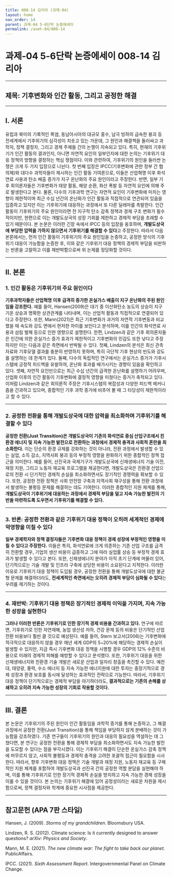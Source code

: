 ```yaml
---
title: 008-14 김리아 (과제-04)
layout: home
nav_order: 14
parent: 과제-04 5-6단락 논증에세이
permalink: /asmt-04/008-14
---
```


# 과제-04 5-6단락 논증에세이 008-14 김리아 

---

## 제목: 기후변화와 인간 활동, 그리고 공정한 해결

---

## I. 서론

유럽과 북미의 기록적인 폭염, 동남아시아의 대규모 홍수, 남극 빙하의 급속한 붕괴 등 전세계에서 기후위기의 심각성이 치솟고 있는 가운데, 그 원인과 해결책을 둘러싸고 과학자, 정책 결정자, 그리고 경제 주체들 간의 논쟁이 지속되고 있다. 특히, 현재의 기후위기가 인간 활동의 결과인지, 아니면 자연적 요인의 일부인지에 대한 논의는 기후위기 대응 정책의 방향을 결정하는 핵심 쟁점이다. 이와 관련하여, 기후위기의 원인을 둘러싼 논쟁은 크게 두 가지 입장으로 나뉜다. 첫 번째 입장은 IPCC(기후변화에 관한 정부 간 협의체)와 대다수 과학자들이 제시하는 인간 활동 기여론으로, 이들은 산업혁명 이후 화석연료 사용과 탄소 배출 증가가 지구 온난화의 주요 원인이라고 주장한다. 반면, 일부 기후 회의론자들은 기후변화가 태양 활동, 해양 순환, 화산 폭발 등 자연적 요인에 의해 주로 발생한다고 본다. 물론, 다수의 기후과학 연구는 자연적 요인이 기후변화에 미치는 영향이 제한적이며 최근 수십 년간의 온난화가 인간 활동과 직접적으로 연관되어 있음을 입증하고 있지만 이는 기후위기에 대응하는 과정에서 또 다른 딜레마를 촉발한다. 인간 활동이 기후위기의 주요 원인이라면 전 지구적 탄소 감축 정책과 경제 구조 변화가 필수적이지만, 한편으로 이는 개발도상국의 성장 기회를 제한하고 경제적 부담을 초래할 수 있기 때문이다. 본 논문은 이러한 긴장 속에서 IPCC 등의 입장을 옹호하며, **개발도상국에 부당한 압력을 가하지 않으면서 기후위기를 해결할 수 있다**고 주장한다. 따라서 다음 본론에서는, 먼저 인간 활동이 기후위기의 주요 원인임을 논증하고, 공정한 방식의 기후위기 대응이 가능함을 논증한 후, 이와 같은 기후위기 대응 정책의 경제적 부담을 비판하는 반론을 고찰하고 이를 재반박함으로써 위 논제를 정당화할 것이다.

---

## II. 본론

### 1. 인간 활동은 기후위기의 주요 원인이다

**기후과학자들은 산업혁명 이후 급격히 증가한 온실가스 배출이 지구 온난화의 주된 원인임을 강조한다.** 예를 들어, Hansen(2009)은 대기 중 이산화탄소 농도의 상승이 지구 기온 상승과 명확한 상관관계를 나타내며, 이는 산업적 활동과 직접적으로 연결되어 있다고 주장한다. 또한, Mann(2021)은 최근 기후변화가 과거의 자연적 기후변동과 비교했을 때 속도와 강도 면에서 현저한 차이를 보인다고 분석하며, 이를 인간의 화석연료 사용과 삼림 벌채 등으로 인한 영향으로 설명한다. 한편, Lindzen과 같은 기후 회의론자들은 인간에 의한 온실가스 증가 효과가 제한적이고 기후변화의 민감도 또한 낮다고 주장하지만 이는 다음과 같은 측면에서 반박될 수 있다. 첫째, Lindzen의 분석은 최신 관측자료와 기후모델 결과를 충분히 반영하지 못하며, 특히 극단적 기후 현상의 빈도와 강도를 설명하는 데 한계가 있다. 둘째, 다수의 독립적인 연구에서는 온실가스 증가가 기후시스템에 긍정적 피드백을 유발하여, 온난화 효과를 배가시키는 경향이 있음을 확인하고 있다. 셋째, 자연적 요인만으로는 최근 수십 년간의 급격한 온난화를 설명하기 어려우며, 산업화 이후의 인간 활동이 기후변화에 결정적 영향을 미쳤다는 증거가 축적되고 있다. 이처럼 Lindzen과 같은 회의론적 주장은 기후시스템의 복잡성과 다양한 피드백 메커니즘을 간과하고 있으며, 종합적인 기후 과학 증거에 비추어 볼 때 그 타당성이 제한적이라고 할 수 있다.

---

### 2. 공정한 전환을 통해 개발도상국에 대한 압력을 최소화하며 기후위기를 해결할 수 있다

**공정한 전환(Just Transition)은 개발도상국이 기존의 화석연료 중심 산업구조에서 친환경 에너지 및 지속 가능한 발전으로 전환하는 과정에서 경제적 충격과 사회적 혼란을 최소화한다.** 이는 단순히 환경 규제를 강화하는 것이 아니라, 전환 과정에서 발생할 수 있는 실업, 소득 감소, 지역사회 붕괴 등의 부정적 영향을 완화하기 위한 종합적인 정책 접근을 의미한다. 예를 들어, 선진국과 국제기구가 개발도상국에 신재생에너지 기술 이전, 재정 지원, 그리고 노동자 재교육 프로그램을 제공한다면, 개발도상국은 친환경 산업으로의 전환 시 단기적인 경제적 손실을 최소화하면서도 장기적인 경쟁력을 확보할 수 있다. 또한, 공정한 전환 정책은 사회 안전망 구축과 지역사회 재구성을 통해 전환 과정에서 발생하는 불평등 문제를 해결하는 데도 기여한다. 이러한 종합적인 지원 체계를 통해, **개발도상국이 기후위기에 대응하는 과정에서 경제적 부담을 덜고 지속 가능한 발전의 기반을 마련하도록 도우면서 기후위기를 해결할 수 있다.**

---

### 3. 반론: 공정한 전환과 같은 기후위기 대응 정책이 오히려 세계적인 경제에 악영향을 미칠 수 있다

**일부 경제학자와 정책 결정자들은 기후변화 대응 정책이 경제 성장에 부정적인 영향을 미칠 수 있다고 주장한다.** 이들은 특히, 화석연료에 크게 의존하는 기존 산업 구조를 급격히 전환할 경우, 기업의 생산 비용이 급증하고 그에 따라 실업률 상승 등 부정적 경제 효과가 발생할 수 있다고 본다. 또한, 신재생에너지 분야가 아직 초기 단계에 머물러 있어, 단기적으로는 기술 개발 및 인프라 구축에 상당한 비용이 소요된다고 지적한다. 이러한 이유로 기후위기 대응 정책이 도입될 경우, 공정한 전환을 통해 개발도상국에 대한 불균형 문제를 해결하더라도, **전세계적인 측면에서는 오히려 경제적 부담이 심화될 수 있다**는 우려를 제기하는 것이다.

---

### 4. 재반박: 기후위기 대응 정책은 장기적인 경제적 이익을 가지며, 지속 가능한 성장을 실현한다

**그러나 이러한 반론은 기후위기로 인한 장기적 경제 비용을 간과하고 있다.** 연구에 따르면, 기후위기로 인한 자연재해, 농업 생산성 저하, 건강 문제 등의 비용은 단기적인 산업 전환 비용보다 훨씬 클 것으로 예상된다. 예를 들어, Stern 보고서(2006)는 기후변화에 적극적으로 대응하지 않을 경우 매년 세계 GDP의 5~20%에 해당하는 경제적 손실이 발생할 수 있지만, 지금 즉시 기후변화 대응 정책을 시행할 경우 GDP의 12% 수준의 비용으로 미래의 경제적 피해를 예방할 수 있다고 분석했다. 또한, 기후위기 대응을 위한 신재생에너지와 친환경 기술 개발은 새로운 산업과 일자리 창출을 촉진할 수 있다. 예컨대, 태양광, 풍력, 수소 에너지 등 지속 가능한 에너지원에 대한 투자는 중장기적으로 경제 성장과 환경 보호를 동시에 달성하는 효과적인 전략으로 기능한다. 따라서, 기후위기 대응 정책이 단기적으로는 경제적 부담을 야기하더라도, **결과적으로는 기존의 손해를 상쇄하고 오히려 지속 가능한 성장의 기회로 작용할 것이다.**

---

## III. 결론 

본 논문은 기후위기의 주된 원인이 인간 활동임을 과학적 증거를 통해 논증하고, 그 해결 과정에서 공정한 전환(Just Transition)을 통해 책임을 부당하지 않게 분배하는 것이 가능함을 강조하였다. 기존 연구들이 기후위기의 원인과 대응의 필요성을 역설하는 데 그쳤다면, 본 연구는 공정한 전환을 통해 경제적 부담을 최소화하면서도 지속 가능한 발전을 도모할 수 있다는 점을 부각시켰다. 이는 기후위기 해결이 단순한 온실가스 감축 정책에 머무르지 않고, 사회적 불평등과 경제적 충격을 고려한 포괄적 접근이 필요함을 시사한다. 따라서, 향후 기후변화 대응 정책은 기술 개발과 재정 지원, 노동자 재교육 등 구체적인 지원 체계를 포함하여 개발도상국과 선진국 간의 공정한 역할 분담을 실현해야 하며, 이를 통해 기후위기로 인한 장기적 경제적 손실을 방지하고 지속 가능한 경제 성장을 이룰 수 있을 것이다. 본 논의는 기후위기 해결에 있어 공정성이라는 새로운 차원을 제시함으로써, 정책 결정자와 학계에 중요한 시사점을 제공한다.

---

## 참고문헌 (APA 7판 스타일)

Hansen, J. (2009). *Storms of my grandchildren*. Bloomsbury USA.

Lindzen, R. S. (2012). Climate science: Is it currently designed to answer questions? *arXiv: Physics and Society*.

Mann, M. E. (2021). *The new climate war: The fight to take back our planet*. PublicAffairs.

IPCC. (2021). *Sixth Assessment Report*. Intergovernmental Panel on Climate Change.

